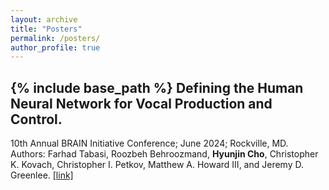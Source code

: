 ```yaml
---
layout: archive
title: "Posters"
permalink: /posters/
author_profile: true
---
```


{% include base_path %}
Defining the Human Neural Network for Vocal Production and Control. 
------
10th Annual BRAIN Initiative Conference; June 2024; Rockville, MD.\
Authors: Farhad Tabasi, Roozbeh Behroozmand, <strong>Hyunjin Cho</strong>, Christopher K. Kovach, Christopher I. Petkov, Matthew A. Howard III, and Jeremy D. Greenlee. [[link]](http://UIowaJinCho.github.io/files/brainInitiativePoster.pdf)
